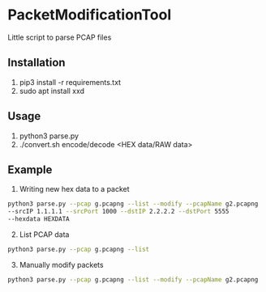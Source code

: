 # PacketModificationTool
Little script to parse PCAP files

## Installation
1) pip3 install -r requirements.txt
2) sudo apt install xxd

## Usage
1) python3 parse.py
2) ./convert.sh encode/decode <HEX data/RAW data>

## Example

1) Writing new hex data to a packet
```bash
python3 parse.py --pcap g.pcapng --list --modify --pcapName g2.pcapng 
--srcIP 1.1.1.1 --srcPort 1000 --dstIP 2.2.2.2 --dstPort 5555
--hexdata HEXDATA
```
2) List PCAP data
```bash
python3 parse.py --pcap g.pcapng --list
```
3) Manually modify packets
```bash
python3 parse.py --pcap g.pcapng --list --modify --pcapName g2.pcapng
```
